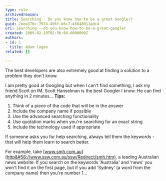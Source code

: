 ```yaml
---
type: rule
archivedreason: 
title: Searching - Do you know how to be a great Googler?
guid: 7eea376c-7974-496f-b6c7-45648011adc4
uri: searching---do-you-know-how-to-be-a-great-googler
created: 2009-02-19T02:56:04.0000000Z
authors:
- id: 1
  title: Adam Cogan
related: []

---
```


The best developers are also extremely good at finding a solution to a problem they don't know.  

<!--endintro-->

I am pretty good at Googling but when I can't find something, I ask my friend Scott on IM. Scott Hanselman is the best Googler I know. He can find anything in 2 minutes...
**Tips:** 
1. Think of a piece of the code that will be in the answer
2. Include the company name if possible
3. Use the advanced searching functionality
4. Use quotation marks when you're searching for an exact string
5. Include the technology used if appropriate


If someone asks you for help searching, always tell them the keywords - that will help them learn to search better.

For example, take [www.smh.com.au](http&#58;//www.ssw.com.au/ssw/Redirect/smh.htm), a leading Australian news website. If you search on the keywords 'Australia' and 'news' you won't find it on the first page, but if you add 'Sydney' (a word from the company name) then you're number 1...
